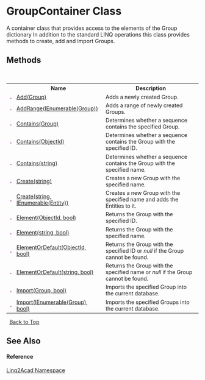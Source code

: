 # GroupContainer Class
 

A container class that provides access to the elements of the Group dictionary In addition to the standard LINQ operations this class provides methods to create, add and import Groups.


## Methods
&nbsp;<table><tr><th></th><th>Name</th><th>Description</th></tr><tr><td>![Public method](media/pubmethod.gif "Public method")</td><td><a href="M_Linq2Acad_GroupContainer_Add.md">Add(Group)</a></td><td>
Adds a newly created Group.
&nbsp;</tr><tr><td>![Public method](media/pubmethod.gif "Public method")</td><td><a href="M_Linq2Acad_GroupContainer_AddRange.md">AddRange(IEnumerable(Group))</a></td><td>
Adds a range of newly created Groups.
&nbsp;</tr><tr><td>![Public method](media/pubmethod.gif "Public method")</td><td><a href="M_Linq2Acad_GroupContainer_Contains_1.md">Contains(Group)</a></td><td>
Determines whether a sequence contains the specified Group.
&nbsp;</tr><tr><td>![Public method](media/pubmethod.gif "Public method")</td><td><a href="M_Linq2Acad_GroupContainer_Contains.md">Contains(ObjectId)</a></td><td>
Determines whether a sequence contains the Group with the specified ID.
&nbsp;</tr><tr><td>![Public method](media/pubmethod.gif "Public method")</td><td><a href="M_Linq2Acad_GroupContainer_Contains_2.md">Contains(string)</a></td><td>
Determines whether a sequence contains the Group with the specified name.
&nbsp;</tr><tr><td>![Public method](media/pubmethod.gif "Public method")</td><td><a href="M_Linq2Acad_GroupContainer_Create_1.md">Create(string)</a></td><td>
Creates a new Group with the specified name.
&nbsp;</tr><tr><td>![Public method](media/pubmethod.gif "Public method")</td><td><a href="M_Linq2Acad_GroupContainer_Create.md">Create(string, IEnumerable(Entity))</a></td><td>
Creates a new Group with the specified name and adds the Entities to it.</td></tr><tr><td>![Public method](media/pubmethod.gif "Public method")</td><td><a href="M_Linq2Acad_GroupContainer_Element.md">Element(ObjectId, bool)</a></td><td>
Returns the Group with the specified ID.
&nbsp;</tr><tr><td>![Public method](media/pubmethod.gif "Public method")</td><td><a href="M_Linq2Acad_GroupContainer_Element_1.md">Element(string, bool)</a></td><td>
Returns the Group with the specified name.
&nbsp;</tr><tr><td>![Public method](media/pubmethod.gif "Public method")</td><td><a href="M_Linq2Acad_GroupContainer_ElementOrDefault.md">ElementOrDefault(ObjectId, bool)</a></td><td>
Returns the Group with the specified ID or <i>null</i> if the Group cannot be found.
&nbsp;</tr><tr><td>![Public method](media/pubmethod.gif "Public method")</td><td><a href="M_Linq2Acad_GroupContainer_ElementOrDefault_1.md">ElementOrDefault(string, bool)</a></td><td>
Returns the Group with the specified name or <i>null</i> if the Group cannot be found.
&nbsp;</tr><tr><td>![Public method](media/pubmethod.gif "Public method")</td><td><a href="M_Linq2Acad_GroupContainer_Import_1.md">Import(Group, bool)</a></td><td>
Imports the specified Group into the current database.
&nbsp;</tr><tr><td>![Public method](media/pubmethod.gif "Public method")</td><td><a href="M_Linq2Acad_GroupContainer_Import.md">Import(IEnumerable(Group), bool)</a></td><td>
Imports the specified Groups into the current database.
&nbsp;</tr></table>&nbsp;
<a href="#groupcontainer-class">Back to Top</a>

## See Also


#### Reference
<a href="N_Linq2Acad.md">Linq2Acad Namespace</a><br />
